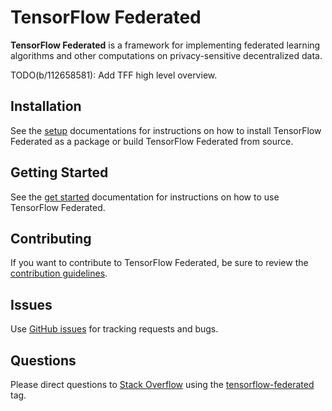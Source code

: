 # TensorFlow Federated

**TensorFlow Federated** is a framework for implementing federated learning
algorithms and other computations on privacy-sensitive decentralized data.

TODO(b/112658581): Add TFF high level overview.

## Installation

See the [setup](docs/setup.md) documentations for instructions on how to
install TensorFlow Federated as a package or build TensorFlow Federated from
source.

## Getting Started

See the [get started](docs/get_started.md) documentation for instructions on
how to use TensorFlow Federated.

## Contributing

If you want to contribute to TensorFlow Federated, be sure to review the
[contribution guidelines](CONTRIBUTING.md).

## Issues

Use [GitHub issues](https://github.com/tensorflow/federated/issues) for tracking
requests and bugs.

## Questions

Please direct questions to [Stack Overflow](https://stackoverflow.com) using the
[tensorflow-federated](https://stackoverflow.com/questions/tagged/tensorflow-federated)
tag.
